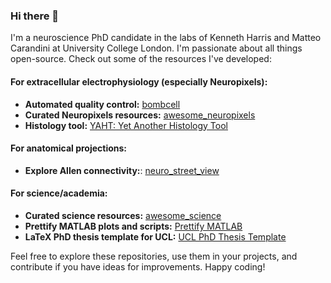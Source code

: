 ### Hi there 👋

I'm a neuroscience PhD candidate in the labs of Kenneth Harris and Matteo Carandini at University College London. I'm passionate about all things open-source. Check out some of the resources I've developed:

#### For extracellular electrophysiology (especially Neuropixels):
- **Automated quality control:** [bombcell](https://github.com/Julie-Fabre/bombcell)
- **Curated Neuropixels resources:** [awesome_neuropixels](https://github.com/Julie-Fabre/awesome_neuropixels)
- **Histology tool:** [YAHT: Yet Another Histology Tool](https://github.com/Julie-Fabre/YAHT)

#### For anatomical projections:
- **Explore Allen connectivity:**: [neuro_street_view](https://github.com/Julie-Fabre/neuro_street_view)

#### For science/academia:
- **Curated science resources:** [awesome_science](https://github.com/Julie-Fabre/awesome_science)
- **Prettify MATLAB plots and scripts:** [Prettify MATLAB](https://github.com/Julie-Fabre/prettify_matlab)
- **LaTeX PhD thesis template for UCL:** [UCL PhD Thesis Template](https://github.com/Julie-Fabre/LaTeX_PhD_template_UCL)

Feel free to explore these repositories, use them in your projects, and contribute if you have ideas for improvements. Happy coding!
